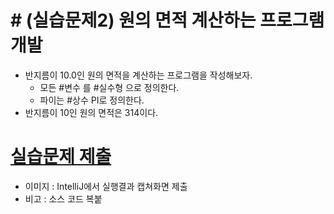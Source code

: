 
# # (실습문제2) 원의 면적 계산하는 프로그램 개발

- 반지름이 10.0인 원의 면적을 계산하는 프로그램을 작성해보자. 
	- 모든 #변수 를 #실수형 으로 정의한다. 
	- 파이는 #상수 PI로 정의한다.
- 반지름이 10인 원의 면적은 314이다.

# [실습문제 제출](../../Notice/실습문제%20제출.md)

- 이미지 : IntelliJ에서 실행결과 캡쳐화면 제출
- 비고 : 소스 코드 복붙